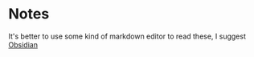 # Notes

It's better to use some kind of markdown editor to read these, I suggest [Obsidian](https://obsidian.md/)
